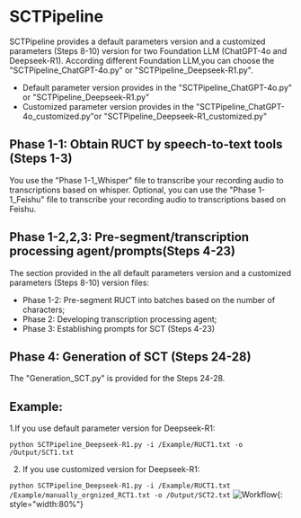 # SCTPipeline
SCTPipeline provides a default parameters version and a customized parameters (Steps 8-10) version for two Foundation LLM (ChatGPT-4o and Deepseek-R1).
According different Foundation LLM,you can choose the "SCTPipeline_ChatGPT-4o.py" or "SCTPipeline_Deepseek-R1.py".
* Default parameter version provides in the "SCTPipeline_ChatGPT-4o.py" or "SCTPipeline_Deepseek-R1.py"
* Customized parameter version provides in the "SCTPipeline_ChatGPT-4o_customized.py"or "SCTPipeline_Deepseek-R1_customized.py"

## Phase 1-1: Obtain RUCT by speech-to-text tools (Steps 1-3)
You use the "Phase 1-1_Whisper" file  to transcribe your recording audio to transcriptions based on whisper.
Optional, you can use the "Phase 1-1_Feishu" file to transcribe your recording audio to transcriptions based on Feishu.

## Phase 1-2,2,3: Pre-segment/transcription processing agent/prompts(Steps 4-23)
The section provided in the all default parameters version and a customized parameters (Steps 8-10) version files:

* Phase 1-2: Pre-segment RUCT into batches based on the number of characters;
* Phase 2: Developing transcription processing agent;
* Phase 3: Establishing prompts for SCT (Steps 4-23)

## Phase 4: Generation of SCT (Steps 24-28)
The "Generation_SCT.py" is provided for the Steps 24-28.

## Example: 
1.If you use default parameter version for Deepseek-R1:

`python SCTPipeline_Deepseek-R1.py -i /Example/RUCT1.txt -o /Output/SCT1.txt`

2. If you use customized version for Deepseek-R1:

`python SCTPipeline_Deepseek-R1.py -i /Example/RUCT1.txt /Example/manually_orgnized_RCT1.txt -o /Output/SCT2.txt`
![Workflow](https://github.com/user-attachments/assets/6b787e73-47bd-4dd4-9301-6ed1c503ff49){: style="width:80%"}




